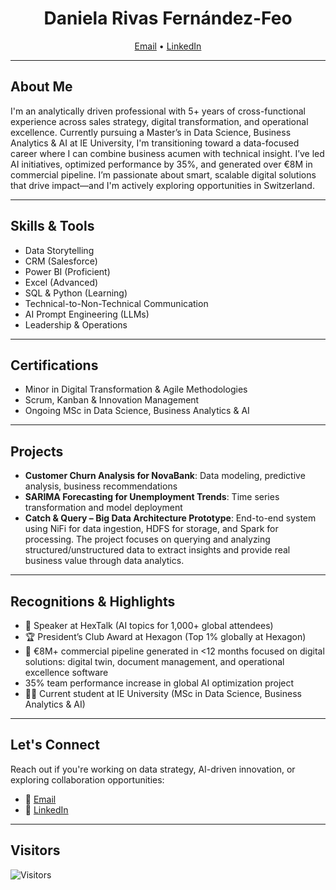 <h1 align="center"> Daniela Rivas Fernández-Feo </h1>
<p align="center">
<a href="mailto:dvrivasf@gmail.com">Email</a> •
<a href="https://www.linkedin.com/in/danielavalentinarivas">LinkedIn</a>
</p>

---

## About Me  
I'm an analytically driven professional with 5+ years of cross-functional experience across sales strategy, digital transformation, and operational excellence. Currently pursuing a Master’s in Data Science, Business Analytics & AI at IE University, I'm transitioning toward a data-focused career where I can combine business acumen with technical insight. I’ve led AI initiatives, optimized performance by 35%, and generated over €8M in commercial pipeline. I’m passionate about smart, scalable digital solutions that drive impact—and I'm actively exploring opportunities in Switzerland.

---

## Skills & Tools  
- Data Storytelling  
- CRM (Salesforce)  
- Power BI (Proficient)  
- Excel (Advanced)  
- SQL & Python (Learning)  
- Technical-to-Non-Technical Communication  
- AI Prompt Engineering (LLMs)  
- Leadership & Operations  

---

## Certifications  
- Minor in Digital Transformation & Agile Methodologies  
- Scrum, Kanban & Innovation Management  
- Ongoing MSc in Data Science, Business Analytics & AI  

---

## Projects  
- **Customer Churn Analysis for NovaBank**: Data modeling, predictive analysis, business recommendations  
- **SARIMA Forecasting for Unemployment Trends**: Time series transformation and model deployment
- **Catch & Query – Big Data Architecture Prototype**: End-to-end system using NiFi for data ingestion, HDFS for storage, and Spark for processing. The project focuses on querying and analyzing structured/unstructured data to extract insights and provide real business value through data analytics.

---

## Recognitions & Highlights
- 🎤 Speaker at HexTalk (AI topics for 1,000+ global attendees)  
- 🏆 President’s Club Award at Hexagon (Top 1% globally at Hexagon)
- 🚀 €8M+ commercial pipeline generated in <12 months focused on digital solutions: digital twin, document management, and operational excellence software
- 35% team performance increase in global AI optimization project
- 👩‍🎓 Current student at IE University (MSc in Data Science, Business Analytics & AI)
 
---

## Let's Connect  
Reach out if you're working on data strategy, AI-driven innovation, or exploring collaboration opportunities:  
- 📧 [Email](mailto:dvrivasf@gmail.com)  
- 💼 [LinkedIn](https://www.linkedin.com/in/danielavalentinarivas)  

---
## Visitors  
![Visitors](https://visitor-badge.glitch.me/badge?page_id=dvrivasf.dvrivasf)
